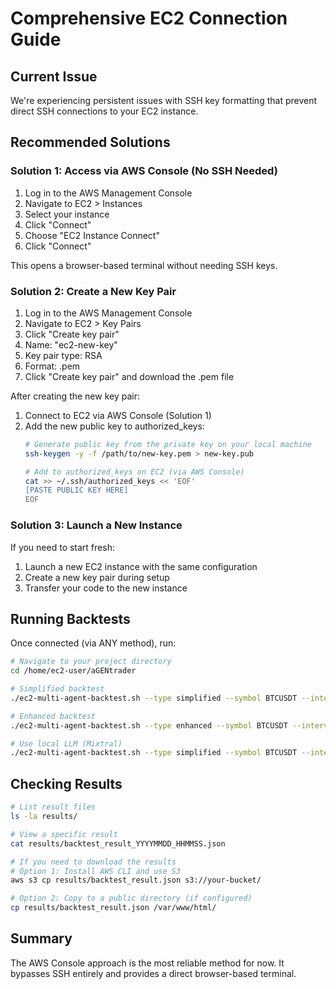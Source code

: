 # Comprehensive EC2 Connection Guide

## Current Issue
We're experiencing persistent issues with SSH key formatting that prevent direct SSH connections to your EC2 instance.

## Recommended Solutions

### Solution 1: Access via AWS Console (No SSH Needed)

1. Log in to the AWS Management Console
2. Navigate to EC2 > Instances
3. Select your instance
4. Click "Connect"
5. Choose "EC2 Instance Connect"
6. Click "Connect"

This opens a browser-based terminal without needing SSH keys.

### Solution 2: Create a New Key Pair

1. Log in to the AWS Management Console
2. Navigate to EC2 > Key Pairs
3. Click "Create key pair"
4. Name: "ec2-new-key"
5. Key pair type: RSA
6. Format: .pem
7. Click "Create key pair" and download the .pem file

After creating the new key pair:

1. Connect to EC2 via AWS Console (Solution 1)
2. Add the new public key to authorized_keys:
   ```bash
   # Generate public key from the private key on your local machine
   ssh-keygen -y -f /path/to/new-key.pem > new-key.pub
   
   # Add to authorized_keys on EC2 (via AWS Console)
   cat >> ~/.ssh/authorized_keys << 'EOF'
   [PASTE PUBLIC KEY HERE]
   EOF
   ```

### Solution 3: Launch a New Instance

If you need to start fresh:

1. Launch a new EC2 instance with the same configuration
2. Create a new key pair during setup
3. Transfer your code to the new instance

## Running Backtests

Once connected (via ANY method), run:

```bash
# Navigate to your project directory
cd /home/ec2-user/aGENtrader

# Simplified backtest
./ec2-multi-agent-backtest.sh --type simplified --symbol BTCUSDT --interval 1h --start_date 2025-03-01 --end_date 2025-04-01 --position_size 50

# Enhanced backtest
./ec2-multi-agent-backtest.sh --type enhanced --symbol BTCUSDT --interval 4h --start_date 2025-03-01 --end_date 2025-04-01 --balance 10000 --risk 0.02 --decision_interval 2 --min_confidence 75

# Use local LLM (Mixtral)
./ec2-multi-agent-backtest.sh --type simplified --symbol BTCUSDT --interval 1h --local-llm
```

## Checking Results

```bash
# List result files
ls -la results/

# View a specific result
cat results/backtest_result_YYYYMMDD_HHMMSS.json

# If you need to download the results
# Option 1: Install AWS CLI and use S3
aws s3 cp results/backtest_result.json s3://your-bucket/

# Option 2: Copy to a public directory (if configured)
cp results/backtest_result.json /var/www/html/
```

## Summary

The AWS Console approach is the most reliable method for now. It bypasses SSH entirely and provides a direct browser-based terminal.
